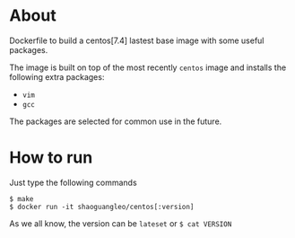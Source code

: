 # About

Dockerfile to build a centos[7.4] lastest base image with some useful packages.

The image is built on top of the most recently `centos` image and installs the following extra packages:

- `vim`
- `gcc`

The packages are selected for common use in the future. 

# How to run

Just type the following commands

```
$ make
$ docker run -it shaoguangleo/centos[:version]
```

As we all know, the version can be `lateset` or `$ cat VERSION`
